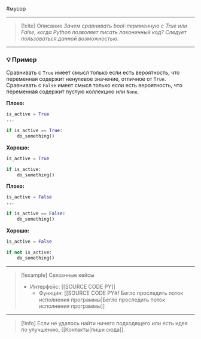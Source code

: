 #мусор 
***

> [!cite] Описание
>_Зачем сравнивать bool-переменную с True или False, когда Python позволяет писать лаконичный код? Следует пользоваться данной возможностью._

***
### 💡 Пример
Сравнивать с `True` имеет смысл только если есть вероятность, что переменная содержит ненулевое значение, отличное от `True`. Сравнивать с `False` имеет смысл только если есть вероятность, что переменная содержит пустую коллекцию или `None`.

**Плохо:**
```python
is_active = True
...

if is_active == True:
	do_something()
```

**Хорошо:**
```python
is_active = True

if is_active:
	do_something()
```

**Плохо:**
```python
is_active = False
...

if is_active == False:
	do_something()
```

**Хорошо:**
```python
is_active = False

if not is_active:
	do_something()
```

***

> [!example] Связанные кейсы
>- Интерфейс: [[SOURCE CODE PY]]
>	- Функция: [[SOURCE CODE PY#𝑓 Бегло проследить поток исполнения программы|Бегло проследить поток исполнения программы]]

***

> [!info]
> Если не удалось найти ничего подходящего или есть идея по улучшению, [[Контакты|пиши сюда]].
